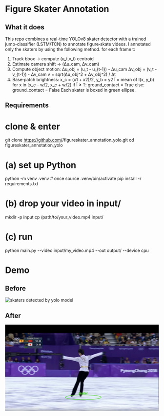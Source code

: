 # Figure Skater Annotation

## What it does  
This repo combines a real-time YOLOv8 skater detector with a trained jump-classifier (LSTM/TCN) to annotate figure‐skate videos.
I annotated only the skaters by using the following method.
for each frame t:
  1. Track bbox → compute (u_t,v_t) centroid
  2. Estimate camera shift → (Δu_cam, Δv_cam)
  3. Compute object motion:
       Δu_obj = (u_t - u_{t-1}) - Δu_cam
       Δv_obj = (v_t - v_{t-1}) - Δv_cam
       v = sqrt(Δu_obj^2 + Δv_obj^2) / Δt
  4. Base‐patch brightness:
       x_c = (x1 + x2)/2, y_b = y2
       Ī = mean of I(x, y_b) for x in [x_c - w/2, x_c + w/2]
       if Ī ≥ T:
         ground_contact = True
       else:
         ground_contact = False
Each skater is boxed in green ellipse.

## Requirements  

# clone & enter
git clone https://github.com/<your-name>/figureskater_annotation_yolo.git
cd figureskater_annotation_yolo

# (a) set up Python
python -m venv .venv           # once
source .venv/bin/activate
pip install -r requirements.txt

# (b) drop your video in input/
mkdir -p input
cp /path/to/your_video.mp4 input/

# (c) run
python main.py --video input/my_video.mp4 --out output/ --device cpu

# Demo
## Before
![skaters detected by yolo model](images/annotated_yolo.png)
## After
![skaters detected by improved model](images/after_extra_code.png)

